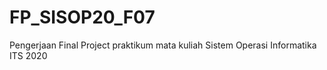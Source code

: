 # FP_SISOP20_F07
Pengerjaan Final Project praktikum mata kuliah Sistem Operasi Informatika ITS 2020
